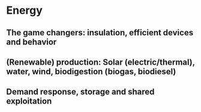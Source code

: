 # Energy

## The game changers: insulation, efficient devices and behavior
## (Renewable) production: Solar (electric/thermal), water, wind, biodigestion (biogas, biodiesel)
## Demand response, storage and shared exploitation